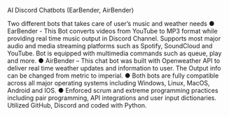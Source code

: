 AI Discord Chatbots (EarBender, AirBender) 

Two different bots that takes care of user’s music and weather needs
● EarBender - This Bot converts videos from YouTube to MP3 format while providing real time music output in Discord Channel. Supports most major audio and media streaming platforms such as Spotify, SoundCloud and YouTube. Bot is equipped with multimedia commands such as queue, play and more.
● AirBender – This chat bot was built with Openweather API to deliver real time weather updates and information to user. The Output info can be changed from metric to imperial.
● Both bots are fully compatible across all major operating systems including Windows, Linux, MacOS, Android and IOS.
● Enforced scrum and extreme programming practices including pair programming, API integrations and user input dictionaries. Utilized GitHub, Discord and coded with Python.
